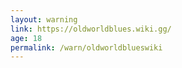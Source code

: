 ```yaml
---
layout: warning
link: https://oldworldblues.wiki.gg/
age: 18
permalink: /warn/oldworldblueswiki
---
```

